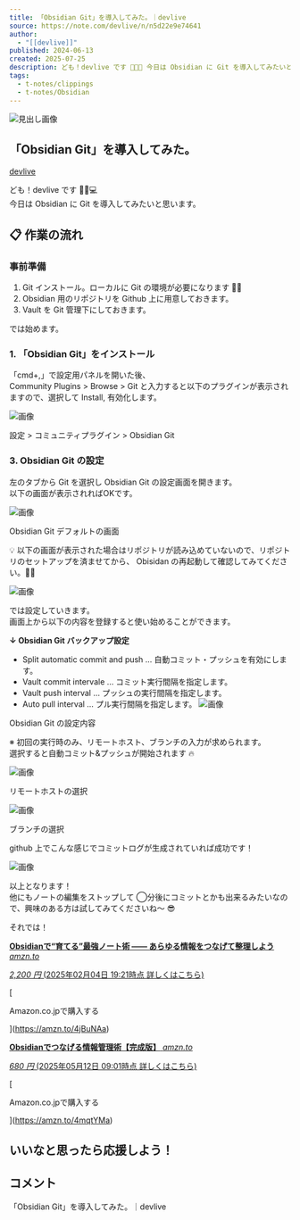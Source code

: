```yaml
---
title: 「Obsidian Git」を導入してみた。｜devlive
source: https://note.com/devlive/n/n5d22e9e74641
author:
  - "[[devlive]]"
published: 2024-06-13
created: 2025-07-25
description: ども！devlive です 👨🏽‍💻 今日は Obsidian に Git を導入してみたいと思います。   📋 作業の流れ  事前準備    Git インストール。ローカルに Git の環境が必要になります ☝🏻    Obsidian 用のリポジトリを Github 上に用意しておきます。    Vault  を Git 管理下にしておきます。    では始めます。  1. 「Obsidian Git」をインストール  「cmd+,」で設定用パネルを開いた後、 Community Plugins > Browse > Git と入力すると以下のプラグインが表示
tags:
  - t-notes/clippings
  - t-notes/Obsidian
---
```

![見出し画像](https://assets.st-note.com/production/uploads/images/143874551/rectangle_large_type_2_201fa1b7f5a50ddd986e2731acbf6c10.png?width=1200)

## 「Obsidian Git」を導入してみた。

[devlive](https://note.com/devlive)

ども！devlive です 👨🏽💻  
今日は Obsidian に Git を導入してみたいと思います。

## 📋 作業の流れ

### 事前準備

1. Git インストール。ローカルに Git の環境が必要になります ☝🏻
2. Obsidian 用のリポジトリを Github 上に用意しておきます。
3. Vault を Git 管理下にしておきます。

では始めます。

### 1\. 「Obsidian Git」をインストール

「cmd+,」で設定用パネルを開いた後、  
Community Plugins > Browse > Git と入力すると以下のプラグインが表示されますので、選択して Install, 有効化します。

![画像](https://assets.st-note.com/img/1718234141072-4VEzqa0wTB.png?width=1200)

設定 > コミュニティプラグイン > Obsidian Git

### 3\. Obsidian Git の設定

左のタブから Git を選択し Obsidian Git の設定画面を開きます。  
以下の画面が表示されればOKです。

![画像](https://assets.st-note.com/img/1718235273639-Pt0Uqy1UNx.png?width=1200)

Obsidian Git デフォルトの画面

💡 以下の画面が表示された場合はリポジトリが読み込めていないので、リポジトリのセットアップを済ませてから、 Obisidan の再起動して確認してみてください。☝🏻

![画像](https://assets.st-note.com/img/1718235985625-q6pmi2Z601.png?width=1200)

では設定していきます。  
画面上から以下の内容を登録すると使い始めることができます。

**↓ Obsidian Git バックアップ設定**

- Split automatic commit and push … 自動コミット・プッシュを有効にします。
- Vault commit intervale … コミット実行間隔を指定します。
- Vault push interval … プッシュの実行間隔を指定します。
- Auto pull interval … プル実行間隔を指定します。
![画像](https://assets.st-note.com/img/1718235306506-GCqFnAkciy.png?width=1200)

Obsidian Git の設定内容

※ 初回の実行時のみ、リモートホスト、ブランチの入力が求められます。  
選択すると自動コミット&プッシュが開始されます 🔥

![画像](https://assets.st-note.com/img/1718236168668-waqP8ssxeM.png?width=1200)

リモートホストの選択

![画像](https://assets.st-note.com/img/1718236205982-gsexbkKcc0.png?width=1200)

ブランチの選択

github 上でこんな感じでコミットログが生成されていれば成功です！

![画像](https://assets.st-note.com/img/1718236275399-NdBA1C5mQ5.png?width=1200)

以上となります！  
他にもノートの編集をストップして ◯分後にコミットとかも出来るみたいなので、興味のある方は試してみてくださいね〜 😎

それでは！  

[**Obsidianで“育てる”最強ノート術 —— あらゆる情報をつなげて整理しよう** *amzn.to*](https://amzn.to/4jBuNAa)

[*2,200 円* (2025年02月04日 19:21時点 詳しくはこちら)](https://amzn.to/4jBuNAa)

[

Amazon.co.jpで購入する

](https://amzn.to/4jBuNAa)

[**Obsidianでつなげる情報管理術【完成版】** *amzn.to*](https://amzn.to/4mqtYMa)

[*680 円* (2025年05月12日 09:01時点 詳しくはこちら)](https://amzn.to/4mqtYMa)

[

Amazon.co.jpで購入する

](https://amzn.to/4mqtYMa)

## いいなと思ったら応援しよう！

## コメント

「Obsidian Git」を導入してみた。｜devlive